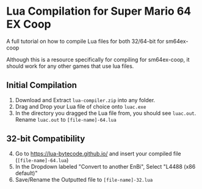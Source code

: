 # Lua Compilation for Super Mario 64 EX Coop
A full tutorial on how to compile Lua files for both 32/64-bit for sm64ex-coop

Although this is a resource specifically for compiling for sm64ex-coop, it should work for any other games that use lua files.

## Initial Compilation

 1. Download and Extract `lua-compiler.zip` into any folder.
 2. Drag and Drop your Lua file of choice onto `luac.exe`
 3. In the directory you dragged the Lua file from, you should see `luac.out`. Rename `luac.out` to `[file-name]-64.lua`

## 32-bit Compatibility

 4. Go to https://lua-bytecode.github.io/ and insert your compiled file (`[file-name]-64.lua`)
 5. In the Dropdown labeled "Convert to another EnBi", Select "L4488 (x86 default)"
 6. Save/Rename the Outputted file to `[file-name]-32.lua`